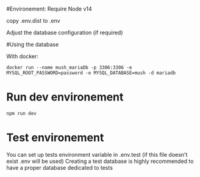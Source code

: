#Environement: 
Require Node v14

copy .env.dist to .env

Adjust the database configuration (if required)

#Using the database

With docker:
```
docker run --name mush_mariaDb -p 3306:3306 -e MYSQL_ROOT_PASSWORD=password -e MYSQL_DATABASE=mush -d mariadb
```

# Run dev environement

```
npm run dev
```

# Test environement

You can set up tests environment variable in .env.test (if this file doesn't exist .env will be used)
Creating a test database is highly recommended to have a proper database dedicated to tests